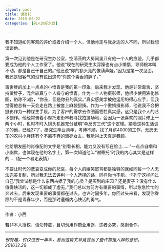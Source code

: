 ```yaml
---
layout: post
title: 谢寄托
date: 2015-06-22
categories: [别人的好东西]

---
```


我不知道如何客观的评价或者介绍一个人，但他肯定与我身边的人不同，所以我想谈谈他。

第一次见到他是在研究生办公室，空荡荡的大房间里只有他一个人的痕迹，几乎都要成为他的个人工作室了。他说“现在的研究生太浮躁也有点小懒惰，导师根本叫不动，都是自己干自己的。”他还说“你的额头亮的像葫芦娃。”因为是第一次见面，我还是很客气的没有说出这句“你这个毒舌的胖子。”

毒舌胖的加上一点点的小愤青是我的第一印象。后来我才发现，他是非常毒舌，坚持做胖子，混合较真与个人操守的愤青。作为一个人物摄影师，他很少使用液化修图，俗称不p脸，“你丑，但是你丑的真实。”真实感美学被他运用的得心应手，但我觉得他总有一天会走在路上被套上麻袋狠揍。作为一个傲娇摄影师，他说我不会把摄影作为一种谋生手段，为了客户的需求去作图而牺牲真实感，这只是我个人的艺术创作。他经常骑着小摩托走街串巷寻找拍摄场地，会因为一张喜欢的照片修上一两个小时，也时不时入镜头机器充分证明“单反穷三代”这个定理。踏着这种生活调子的他，已经27了，研究生毕业两年，考博不顺，找了月薪4000的工作，无房无车的农村小胖还有个不离不弃的漂亮女友。我觉得上天真是眷顾。

他给朋友圈的肖像配的文字是“别看长相，能力又没有写在脸上……"一点点自嘲和小幽默，也体现在他的名字上，第一次知道他叫“谢寄托”时我的内心其实是这样的…（配一个暴走表情）

不要让时代的悲哀变成你的悲哀，每个人的嬉笑怒骂都是独特的就如同每一个人无法完美复制，所以我无法去评判一个人选择的路，同样你也不能。卡列宁这样问过自己“我曾试想是什么东西占据了我的心灵？是买到的庄园？还是妻子？没有什么值得快活的，这一切都成了虚无。”我们总以为前方有重要的事情，所以急急忙忙的奔过去，后来发现重要的事情都在过去。也许时隔多年，你回过头来看，发现你眷顾的不是青春年少，而是那时遵循内心快活的勇气。

---

作者：小西

若非本人授权，请勿转载，且切勿用作商业用途，违者必究，感谢合作。

---


_很有趣，仅仅过去一年半，看到这篇文章竟尝到了些许物是人非的意思。_
_2016.12.26_